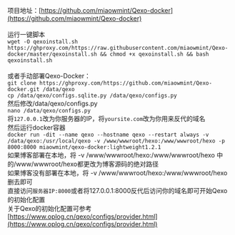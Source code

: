 项目地址：[https://github.com/miaowmint/Qexo-docker](https://github.com/miaowmint/Qexo-docker) <br/><br/>
运行一键脚本 <br/>
`wget -O qexoinstall.sh https://ghproxy.com/https://raw.githubusercontent.com/miaowmint/Qexo-docker/master/qexoinstall.sh && chmod +x qexoinstall.sh && bash qexoinstall.sh`<br/><br/>
或者手动部署Qexo-Docker：<br/>
`git clone https://ghproxy.com/https://github.com/miaowmint/Qexo-docker.git /data/qexo`<br/>
`cp /data/qexo/configs.sqlite.py /data/qexo/configs.py`<br/>
然后修改/data/qexo/configs.py<br/>
`nano /data/qexo/configs.py`<br/>
将`127.0.0.1`改为你服务器的IP，将`yoursite.com`改为你用来反代的域名<br/>
然后运行docker容器<br/>
`docker run -dit --name qexo --hostname qexo --restart always -v /data/qexo:/usr/local/qexo -v /www/wwwroot/hexo:/www/wwwroot/hexo -p 8000:8000 miaowmint/qexo-docker:lightweight1.2.1`<br/>
如果博客部署在本地，将 -v /www/wwwroot/hexo:/www/wwwroot/hexo 中的/www/wwwroot/hexo都更改为博客源码的绝对路径<br/>
如果博客没有部署在本地，将 -v /www/wwwroot/hexo:/www/wwwroot/hexo 删去即可<br/>
直接访问`服务器IP:8000`或者将127.0.0.1:8000反代后访问你的域名即可开始Qexo的初始化配置<br/>
关于Qexo的初始化配置可参考[https://www.oplog.cn/qexo/configs/provider.html](https://www.oplog.cn/qexo/configs/provider.html)
